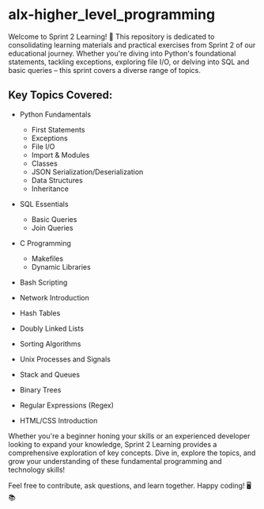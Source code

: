 # alx-higher_level_programming
Welcome to Sprint 2 Learning! 🚀 This repository is dedicated to consolidating learning materials and practical exercises from Sprint 2 of our educational journey. Whether you're diving into Python's foundational statements, tackling exceptions, exploring file I/O, or delving into SQL and basic queries – this sprint covers a diverse range of topics.

## Key Topics Covered:

- Python Fundamentals

	- First Statements
	- Exceptions
	- File I/O
	- Import & Modules
	- Classes
	- JSON Serialization/Deserialization
	- Data Structures
	- Inheritance

- SQL Essentials

	- Basic Queries
	- Join Queries

- C Programming

	- Makefiles
	- Dynamic Libraries

- Bash Scripting
- Network Introduction
- Hash Tables
- Doubly Linked Lists
- Sorting Algorithms
- Unix Processes and Signals
- Stack and Queues
- Binary Trees
- Regular Expressions (Regex)
- HTML/CSS Introduction

Whether you're a beginner honing your skills or an experienced developer looking to expand your knowledge, Sprint 2 Learning provides a comprehensive exploration of key concepts. Dive in, explore the topics, and grow your understanding of these fundamental programming and technology skills!

Feel free to contribute, ask questions, and learn together. Happy coding! 🖥️📚
